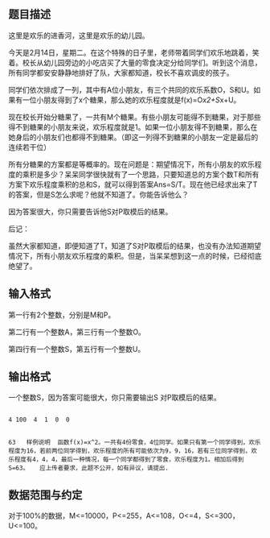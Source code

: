## 题目描述

<div>
 这里是欢乐的进香河，这里是欢乐的幼儿园。 
</div>
<div>
 今天是2月14日，星期二。在这个特殊的日子里，老师带着同学们欢乐地跳着，笑着。校长从幼儿园旁边的小吃店买了大量的零食决定分给同学们。听到这个消息，所有同学都安安静静地排好了队，大家都知道，校长不喜欢调皮的孩子。 
</div>
<div>
 同学们依次排成了一列，其中有A位小朋友，有三个共同的欢乐系数O，S和U。如果有一位小朋友得到了x个糖果，那么她的欢乐程度就是f(x)=O*x2+S*x+U。 
</div>
<div>
 现在校长开始分糖果了，一共有M个糖果。有些小朋友可能得不到糖果，对于那些得不到糖果的小朋友来说，欢乐程度就是1。如果一位小朋友得不到糖果，那么在她身后的小朋友们也都得不到糖果。（即这一列得不到糖果的小朋友一定是最后的连续若干位） 
</div>
<div>
 所有分糖果的方案都是等概率的。现在问题是：期望情况下，所有小朋友的欢乐程度的乘积是多少？呆呆同学很快就有了一个思路，只要知道总的方案个数T和所有方案下欢乐程度乘积的总和S，就可以得到答案Ans=S/T。现在他已经求出来了T的答案，但是S怎么求呢？他就不知道了。你能告诉他么？ 
</div>
<div>
 因为答案很大，你只需要告诉他S对P取模后的结果。 
</div>
<div></div>
<div>
 后记： 
</div>
<div>
 虽然大家都知道，即便知道了T，知道了S对P取模后的结果，也没有办法知道期望情况下，所有小朋友欢乐程度的乘积。但是，当呆呆想到这一点的时候，已经彻底绝望了。 
</div>
<div></div>
<p></p>

## 输入格式

<div>
 第一行有2个整数，分别是M和P。 
</div>
<div>
 第二行有一个整数A，第三行有一个整数O。 
</div>
<div>
 第四行有一个整数S，第五行有一个整数U。 
</div>
<div></div>
<p></p>

## 输出格式

<div>
 一个整数S，因为答案可能很大，你只需要输出S 对P取模后的结果。 
</div>
<div></div>
<p></p>

```input1
4 100  4  1  0  0
```
```output1
63   样例说明  函数f(x)=x^2。一共有4份零食，4位同学。如果只有第一个同学得到，欢乐程度为16，若前两位同学得到，欢乐程度的所有可能依次为9，9，16，若有三位同学得到，欢乐程度有4，4，4，最后一种情况，每一个同学都得到了零食，欢乐程度为1。相加后得到S=63。   应上传者要求，此题不公开，如有异议，请提出.
```
## 数据范围与约定

<p>对于100%的数据，M<=10000，P<=255，A<=108，O<=4，S<=300，U<=100。 </p><br>
<p></p>

